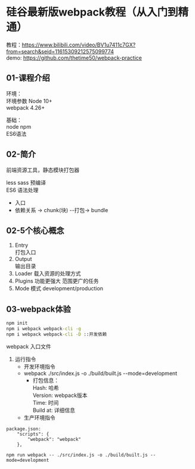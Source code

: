 # 硅谷最新版webpack教程（从入门到精通）

教程：https://www.bilibili.com/video/BV1u7411c7GX?from=search&seid=11615309212575099774  
demo: https://github.com/thetime50/webpack-practice

## 01-课程介绍

环境：  
环境参数 Node 10+  
webpack 4.26+

基础：  
node npm  
ES6语法  

## 02-简介

前端资源工具，静态模块打包器

less sass 预编译  
ES6 语法处理

- 入口
- 依赖关系 -> chunk(块) --打包-> bundle

## 02-5个核心概念

1. Entry  
    打包入口
2. Output  
    输出目录
3. Loader
    载入资源的处理方式
4. Plugins
    功能更强大 范围更广的任务
5. Mode
    模式 development/production

## 03-webpack体验

```cmd
npm init  
npm i webpack webpack-cli -g
npm i webpack webpack-cli -D ::开发依赖
```

webpack 入口文件  
1. 运行指令  
    - 开发环境指令
    - webpack ./src/index.js -o ./build/built.js --mode=development  
        - 打包信息：  
            Hash: 哈希  
            Version: webpack版本  
            Time: 时间  
            Build at: 详细信息  
    - 生产环境指令

```
package.json:
    "scripts": {
        "webpack": "webpack"
    },

npm run webpack -- ./src/index.js -o ./build/built.js --mode=development
```